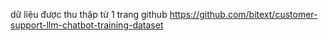 dữ liệu được thu thập từ 1 trang github
https://github.com/bitext/customer-support-llm-chatbot-training-dataset
